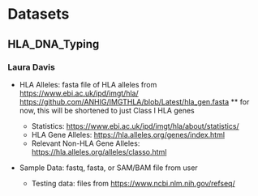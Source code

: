 # Datasets
## HLA_DNA_Typing
### Laura Davis

- HLA Alleles: fasta file of HLA alleles from https://www.ebi.ac.uk/ipd/imgt/hla/
https://github.com/ANHIG/IMGTHLA/blob/Latest/hla_gen.fasta  ** for now, this will be shortened to just Class I HLA genes
  - Statistics: https://www.ebi.ac.uk/ipd/imgt/hla/about/statistics/
  - HLA Gene Alleles: https://hla.alleles.org/genes/index.html
  - Relevant Non-HLA Gene Alleles: https://hla.alleles.org/alleles/classo.html

- Sample Data: fastq, fasta, or SAM/BAM file from user
  - Testing data: files from https://www.ncbi.nlm.nih.gov/refseq/ 
